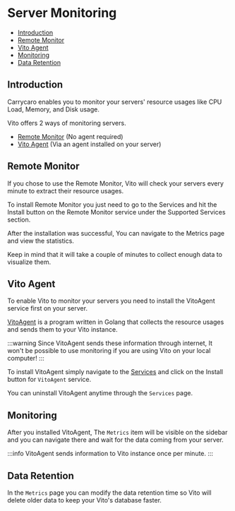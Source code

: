 # Server Monitoring

- [Introduction](#introduction)
- [Remote Monitor](#remote-monitor)
- [Vito Agent](#vito-agent)
- [Monitoring](#monitoring)
- [Data Retention](#data-retention)

## Introduction

Carrycaro enables you to monitor your servers' resource usages like CPU Load, Memory, and Disk usage.

Vito offers 2 ways of monitoring servers.

- [Remote Monitor](#remote-monitor) (No agent required)
- [Vito Agent](#vito-agent) (Via an agent installed on your server)

## Remote Monitor

If you chose to use the Remote Monitor, Vito will check your servers every minute to extract their resource usages.

To install Remote Monitor you just need to go to the Services and hit the Install button on the Remote Monitor service
under the Supported Services section.

After the installation was successful, You can navigate to the Metrics page and view the statistics.

Keep in mind that it will take a couple of minutes to collect enough data to visualize them.

## Vito Agent

To enable Vito to monitor your servers you need to install the VitoAgent service first on your server.

[VitoAgent](https://github.com/vitodeploy/agent) is a program written in Golang that collects the resource usages and
sends them to your Vito instance.

:::warning
Since VitoAgent sends these information through internet, It won't be possible to use monitoring if you are using Vito
on your local computer!
:::

To install VitoAgent simply navigate to the [Services](./services) and click on the Install button for `VitoAgent`
service.

You can uninstall VitoAgent anytime through the `Services` page.

## Monitoring

After you installed VitoAgent, The `Metrics` item will be visible on the sidebar and you can navigate there and wait for
the data coming from your server.

:::info
VitoAgent sends information to Vito instance once per minute.
:::

## Data Retention

In the `Metrics` page you can modify the data retention time so Vito will delete older data to keep your Vito's database
faster.

